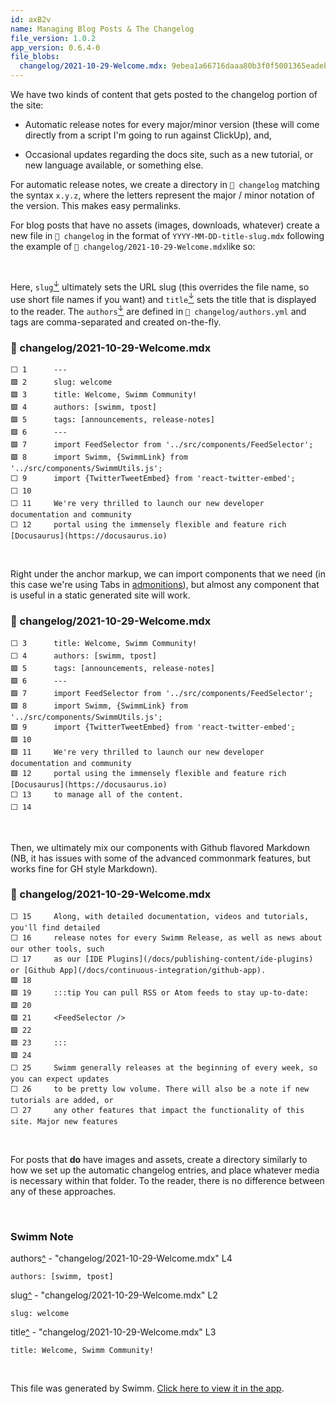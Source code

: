 ```yaml
---
id: axB2v
name: Managing Blog Posts & The Changelog
file_version: 1.0.2
app_version: 0.6.4-0
file_blobs:
  changelog/2021-10-29-Welcome.mdx: 9ebea1a66716daaa80b3f0f5001365eadeb61744
---
```


We have two kinds of content that gets posted to the changelog portion of the site:

*   Automatic release notes for every major/minor version (these will come directly from a script I'm going to run against ClickUp), and,
    
*   Occasional updates regarding the docs site, such as a new tutorial, or new language available, or something else.
    

For automatic release notes, we create a directory in `📄 changelog` matching the syntax `x.y.z`, where the letters represent the major / minor notation of the version. This makes easy permalinks.

For blog posts that have no assets (images, downloads, whatever) create a new file in `📄 changelog` in the format of `YYYY-MM-DD-title-slug.mdx` following the example of `📄 changelog/2021-10-29-Welcome.mdx`like so:

<br/>

Here, `slug`[<sup id="zCbYL">↓</sup>](#f-zCbYL) ultimately sets the URL slug (this overrides the file name, so use short file names if you want) and `title`[<sup id="2q6wtE">↓</sup>](#f-2q6wtE) sets the title that is displayed to the reader. The `authors`[<sup id="1ghDVK">↓</sup>](#f-1ghDVK) are defined in `📄 changelog/authors.yml` and tags are comma-separated and created on-the-fly.
<!-- NOTE-swimm-snippet: the lines below link your snippet to Swimm -->
### 📄 changelog/2021-10-29-Welcome.mdx
```mdx
⬜ 1      ---
🟩 2      slug: welcome
🟩 3      title: Welcome, Swimm Community!
🟩 4      authors: [swimm, tpost] 
🟩 5      tags: [announcements, release-notes]
🟩 6      ---
🟩 7      import FeedSelector from '../src/components/FeedSelector';
🟩 8      import Swimm, {SwimmLink} from '../src/components/SwimmUtils.js';
⬜ 9      import {TwitterTweetEmbed} from 'react-twitter-embed';
⬜ 10     
⬜ 11     We're very thrilled to launch our new developer documentation and community 
⬜ 12     portal using the immensely flexible and feature rich [Docusaurus](https://docusaurus.io) 
```

<br/>

Right under the anchor markup, we can import components that we need (in this case we're using Tabs in [admonitions](https://docusaurus.io/docs/markdown-features/admonitions)), but almost any component that is useful in a static generated site will work.
<!-- NOTE-swimm-snippet: the lines below link your snippet to Swimm -->
### 📄 changelog/2021-10-29-Welcome.mdx
```mdx
⬜ 3      title: Welcome, Swimm Community!
⬜ 4      authors: [swimm, tpost] 
🟩 5      tags: [announcements, release-notes]
🟩 6      ---
🟩 7      import FeedSelector from '../src/components/FeedSelector';
🟩 8      import Swimm, {SwimmLink} from '../src/components/SwimmUtils.js';
🟩 9      import {TwitterTweetEmbed} from 'react-twitter-embed';
🟩 10     
🟩 11     We're very thrilled to launch our new developer documentation and community 
🟩 12     portal using the immensely flexible and feature rich [Docusaurus](https://docusaurus.io) 
⬜ 13     to manage all of the content.
⬜ 14     
```

<br/>

Then, we ultimately mix our components with Github flavored Markdown (NB, it has issues with some of the advanced commonmark features, but works fine for GH style Markdown).
<!-- NOTE-swimm-snippet: the lines below link your snippet to Swimm -->
### 📄 changelog/2021-10-29-Welcome.mdx
```mdx
⬜ 15     Along, with detailed documentation, videos and tutorials, you'll find detailed 
⬜ 16     release notes for every Swimm Release, as well as news about our other tools, such
⬜ 17     as our [IDE Plugins](/docs/publishing-content/ide-plugins) or [Github App](/docs/continuous-integration/github-app).
🟩 18     
🟩 19     :::tip You can pull RSS or Atom feeds to stay up-to-date:
🟩 20     
🟩 21     <FeedSelector />
🟩 22     
🟩 23     :::
🟩 24     
⬜ 25     Swimm generally releases at the beginning of every week, so you can expect updates
⬜ 26     to be pretty low volume. There will also be a note if new tutorials are added, or
⬜ 27     any other features that impact the functionality of this site. Major new features
```

<br/>

For posts that **do** have images and assets, create a directory similarly to how we set up the automatic changelog entries, and place whatever media is necessary within that folder. To the reader, there is no difference between any of these approaches.

<br/>

<!-- THIS IS AN AUTOGENERATED SECTION. DO NOT EDIT THIS SECTION DIRECTLY -->
### Swimm Note

<span id="f-1ghDVK">authors</span>[^](#1ghDVK) - "changelog/2021-10-29-Welcome.mdx" L4
```mdx
authors: [swimm, tpost] 
```

<span id="f-zCbYL">slug</span>[^](#zCbYL) - "changelog/2021-10-29-Welcome.mdx" L2
```mdx
slug: welcome
```

<span id="f-2q6wtE">title</span>[^](#2q6wtE) - "changelog/2021-10-29-Welcome.mdx" L3
```mdx
title: Welcome, Swimm Community!
```

<br/>

This file was generated by Swimm. [Click here to view it in the app](https://app.swimm.io/repos/Z2l0aHViJTNBJTNBZG9jcy5zd2ltbS5pbyUzQSUzQXN3aW1taW8=/docs/axB2v).